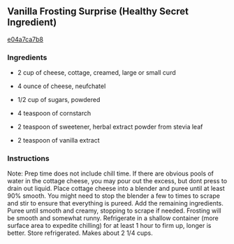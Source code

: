 ## Vanilla Frosting Surprise (Healthy Secret Ingredient)

[e04a7ca7b8](http://tastykitchen.com/recipes/desserts/vanilla-frosting-surprise-healthy-secret-ingredient/)

### Ingredients

 - 2 cup of cheese, cottage, creamed, large or small curd

 - 4 ounce of cheese, neufchatel

 - 1/2 cup of sugars, powdered

 - 4 teaspoon of cornstarch

 - 2 teaspoon of sweetener, herbal extract powder from stevia leaf

 - 2 teaspoon of vanilla extract

### Instructions

Note: Prep time does not include chill time. If there are obvious pools of water in the cottage cheese, you may pour out the excess, but dont press to drain out liquid. Place cottage cheese into a blender and puree until at least 90% smooth. You might need to stop the blender a few to times to scrape and stir to ensure that everything is pureed. Add the remaining ingredients. Puree until smooth and creamy, stopping to scrape if needed. Frosting will be smooth and somewhat runny. Refrigerate in a shallow container (more surface area to expedite chilling) for at least 1 hour to firm up, longer is better. Store refrigerated. Makes about 2 1/4 cups.
